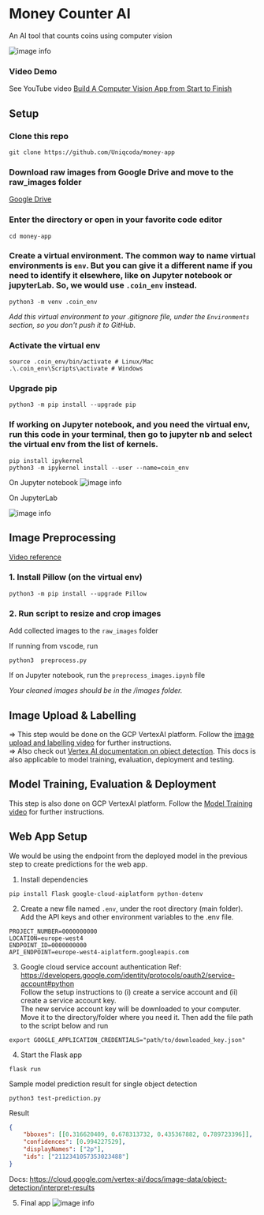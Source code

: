 # Money Counter AI
An AI tool that counts coins using computer vision

![image info](./banner.png)

### Video Demo
See YouTube video [Build A Computer Vision App from Start to Finish](https://www.youtube.com/playlist?list=PL4gEDuKXcNsN14oPI5TcjJy8yiFoqnNzp)

## Setup

### Clone this repo
```
git clone https://github.com/Uniqcoda/money-app
```

### Download raw images from Google Drive and move to the raw_images folder
[Google Drive](https://drive.google.com/drive/folders/1p5NkobelOHDBf0LYjugW_xLyRJDFdBT_?usp=sharing)

### Enter the directory or open in your favorite code editor
```
cd money-app
```

### Create a virtual environment. The common way to name virtual environments is `env`. But you can give it a different name if you need to identify it elsewhere, like on Jupyter notebook or jupyterLab. So, we would use `.coin_env` instead.
```
python3 -m venv .coin_env
```

*Add this virtual environment to your .gitignore file, under the `Environments` section, so you don't push it to GitHub.*

### Activate the virtual env
```
source .coin_env/bin/activate # Linux/Mac
.\.coin_env\Scripts\activate # Windows 
```

### Upgrade pip
```
python3 -m pip install --upgrade pip
```

### If working on Jupyter notebook, and you need the virtual env, run this code in your terminal, then go to jupyter nb and select the virtual env from the list of kernels. 
```
pip install ipykernel
python3 -m ipykernel install --user --name=coin_env
```

On Jupyter notebook
![image info](./jupyter_nb.png)

On JupyterLab  

![image info](./jupyterLab.png)


## Image Preprocessing
[Video reference](https://youtu.be/Z4m0axcriuw?si=To0N2WfH6jZdhTjz)  

### 1. Install Pillow (on the virtual env)
```
python3 -m pip install --upgrade Pillow
```

### 2. Run script to resize and crop images
Add collected images to the `raw_images` folder  

If running from vscode, run
```
python3  preprocess.py
```
If on Jupyter notebook, run the `preprocess_images.ipynb` file

*Your cleaned images should be in the /images folder.*


## Image Upload & Labelling
=> This step would be done on the GCP VertexAI platform. Follow the [image upload and labelling video](https://youtu.be/Z4m0axcriuw?si=8bZe3-x8HiiCSp11) for further instructions.  
=> Also check out [Vertex AI documentation on object detection](https://cloud.google.com/vertex-ai/docs/image-data/object-detection/prepare-data). This docs is also applicable to model training, evaluation, deployment and testing.

## Model Training, Evaluation & Deployment
This step is also done on GCP VertexAI platform. Follow the [Model Training video](https://youtu.be/fZ6-Tq8K0vw?si=rPS9LaG3CmphyYLq) for further instructions.

## Web App Setup
We would be using the endpoint from the deployed model in the previous step to create predictions for the web app.  

1. Install dependencies  
```
pip install Flask google-cloud-aiplatform python-dotenv
```

2. Create a new file named `.env`, under the root directory (main folder). Add the API keys and other environment variables to the .env file.
```
PROJECT_NUMBER=0000000000
LOCATION=europe-west4
ENDPOINT_ID=0000000000
API_ENDPOINT=europe-west4-aiplatform.googleapis.com
```

3. Google cloud service account authentication 
Ref: https://developers.google.com/identity/protocols/oauth2/service-account#python  
Follow the setup instructions to  (i) create a service account and (ii) create a service account key.  
The new service account key will be downloaded to your computer. Move it to the directory/folder where you need it. Then add the file path to the script below and run
```
export GOOGLE_APPLICATION_CREDENTIALS="path/to/downloaded_key.json"
```



4. Start the Flask app
```
flask run
```


Sample model prediction result for single object detection
```
python3 test-prediction.py
```
Result

```json
{
    "bboxes": [[0.316620409, 0.678313732, 0.435367882, 0.789723396]],
    "confidences": [0.994227529], 
    "displayNames": ["2p"], 
    "ids": ["2112341057353023488"]
}
```
Docs: https://cloud.google.com/vertex-ai/docs/image-data/object-detection/interpret-results 

5. Final app
![image info](./final-look.png)
